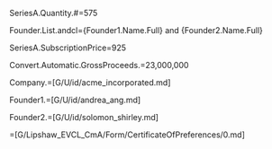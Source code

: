 SeriesA.Quantity.#=575

Founder.List.andcl={Founder1.Name.Full} and {Founder2.Name.Full}

SeriesA.SubscriptionPrice$=$925

Convert.Automatic.GrossProceeds.$=$23,000,000

Company.=[G/U/id/acme_incorporated.md]

Founder1.=[G/U/id/andrea_ang.md]

Founder2.=[G/U/id/solomon_shirley.md]

=[G/Lipshaw_EVCL_CmA/Form/CertificateOfPreferences/0.md]